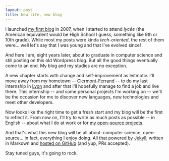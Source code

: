 ```yaml
---
layout: post
title: New life, new blog
---
```


I launched [my first blog](http://archives.kevingomez.fr) in 2007, when I
started to attend *lycée* (the American equivalent would be High School I guess,
something like 9th or 10th grade). While most my posts were kinda
*tech-oriented*, the rest of them were... well let's say that I was young and
that I've evolved since!

And here I am, eight years later, about to graduate in computer science and still
posting on this old Wordpress blog. But all the good things eventually come to
an end. My blog and my studies are no exception.

A new chapter starts with change and self-improvement as leitmotiv. I'll move
away from my hometown -- [Clermont-Ferrand](http://en.wikipedia.org/wiki/Clermont-Ferrand) --
to do my last internship in [Lyon](http://en.wikipedia.org/wiki/Lyon) and after
that I'll hopefully manage to find a job and live there. This internship -- and
some personal projects I'm working on -- we'll be the occasion for me to
discover new languages, new technologies and meet other developers.

Now looks like the right time to get a fresh start and my blog will be the first
to reflect it.
From now on, I'll try to write as much posts as possible -- in English -- about
what I do at work or for [my open-source projects](https://github.com/K-Phoen).

And that's what this new blog will be all about: computer science, open-source...
in fact, everything I enjoy doing.
All that powered by [Jekyll](https://github.com/jekyll/jekyll), written in
Markown and [hosted on GitHub](https://github.com/K-Phoen/k-phoen.github.io)
(and yup, PRs accepted).

Stay tuned guys, it's going to rock.
